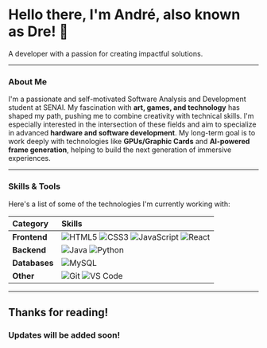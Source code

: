 # Hello there, I'm André, also known as Dre! 👋
A developer with a passion for creating impactful solutions.

---

### About Me

I'm a passionate and self-motivated Software Analysis and Development student at SENAI. My fascination with **art, games, and technology** has shaped my path, pushing me to combine creativity with technical skills. I'm especially interested in the intersection of these fields and aim to specialize in advanced **hardware and software development**. My long-term goal is to work deeply with technologies like **GPUs/Graphic Cards** and **AI-powered frame generation**, helping to build the next generation of immersive experiences.

---

### Skills & Tools

Here's a list of some of the technologies I'm currently working with:

| Category | Skills |
| :--- | :--- |
| **Frontend** | ![HTML5](https://img.shields.io/badge/HTML5-E34F26?style=for-the-badge&logo=html5&logoColor=white) ![CSS3](https://img.shields.io/badge/CSS3-1572B6?style=for-the-badge&logo=css3&logoColor=white) ![JavaScript](https://img.shields.io/badge/JavaScript-F7DF1E?style=for-the-badge&logo=javascript&logoColor=black) ![React](https://img.shields.io/badge/React-61DAFB?style=for-the-badge&logo=react&logoColor=black) |
| **Backend** | ![Java](https://img.shields.io/badge/Java-007396?style=for-the-badge&logo=java&logoColor=white) ![Python](https://img.shields.io/badge/Python-3776AB?style=for-the-badge&logo=python&logoColor=white) |
| **Databases** | ![MySQL](https://img.shields.io/badge/MySQL-4479A1?style=for-the-badge&logo=mysql&logoColor=white) |
| **Other** | ![Git](https://img.shields.io/badge/Git-F05032?style=for-the-badge&logo=git&logoColor=white) ![VS Code](https://img.shields.io/badge/VS%20Code-007ACC?style=for-the-badge&logo=visual-studio-code&logoColor=white) |

---

## Thanks for reading!
### Updates will be added soon!
